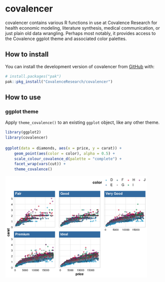 
<!-- README.md is generated from README.Rmd. Please edit that file -->

# covalencer

<!-- badges: start -->
<!-- badges: end -->

covalencer contains various R functions in use at Covalence Research for
health economic modeling, literature synthesis, medical communication,
or just plain old data wrangling. Perhaps most notably, it provides
access to the Covalence ggplot theme and associated color palettes.

## How to install

You can install the development version of covalencer from
[GitHub](https://github.com/) with:

``` r
# install.packages("pak")
pak::pkg_install("CovalenceResearch/covalencer")
```

## How to use

### ggplot theme

Apply `theme_covalence()` to an existing `ggplot` object, like any other
theme.

``` r
library(ggplot2)
library(covalencer)

ggplot(data = diamonds, aes(x = price, y = carat)) +
    geom_point(aes(color = color), alpha = 0.5) +
    scale_colour_covalence_d(palette = "complete") +
    facet_wrap(vars(cut)) +
    theme_covalence()
```

<img src="man/figures/README-example-1.png" width="90%" />
